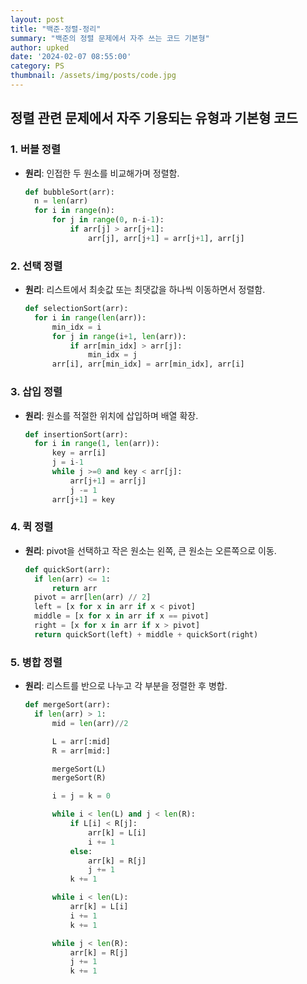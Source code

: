 ```yaml
---
layout: post
title: "백준-정렬-정리"
summary: "백준의 정렬 문제에서 자주 쓰는 코드 기본형"
author: upked
date: '2024-02-07 08:55:00'
category: PS
thumbnail: /assets/img/posts/code.jpg
---
```


## 정렬 관련 문제에서 자주 기용되는 유형과 기본형 코드

### 1. 버블 정렬

- **원리**: 인접한 두 원소를 비교해가며 정렬함.
  ```python
  def bubbleSort(arr):
    n = len(arr)
    for i in range(n):
        for j in range(0, n-i-1):
            if arr[j] > arr[j+1]:
                arr[j], arr[j+1] = arr[j+1], arr[j]
  ```
  
### 2. 선택 정렬

- **원리**: 리스트에서 최솟값 또는 최댓값을 하나씩 이동하면서 정렬함.
  ```python
  def selectionSort(arr):
    for i in range(len(arr)):
        min_idx = i
        for j in range(i+1, len(arr)):
            if arr[min_idx] > arr[j]:
                min_idx = j
        arr[i], arr[min_idx] = arr[min_idx], arr[i]
  ```
  
### 3. 삽입 정렬

- **원리**: 원소를 적절한 위치에 삽입하며 배열 확장.
  ```python
  def insertionSort(arr):
    for i in range(1, len(arr)):
        key = arr[i]
        j = i-1
        while j >=0 and key < arr[j]:
            arr[j+1] = arr[j]
            j -= 1
        arr[j+1] = key
  ```
  
### 4. 퀵 정렬

- **원리**: pivot을 선택하고 작은 원소는 왼쪽, 큰 원소는 오른쪽으로 이동.
  ```python
  def quickSort(arr):
    if len(arr) <= 1:
        return arr
    pivot = arr[len(arr) // 2]
    left = [x for x in arr if x < pivot]
    middle = [x for x in arr if x == pivot]
    right = [x for x in arr if x > pivot]
    return quickSort(left) + middle + quickSort(right)
  ```
  
### 5. 병합 정렬

- **원리**: 리스트를 반으로 나누고 각 부분을 정렬한 후 병합.
  ```python
  def mergeSort(arr):
    if len(arr) > 1:
        mid = len(arr)//2

        L = arr[:mid]
        R = arr[mid:]

        mergeSort(L)
        mergeSort(R)

        i = j = k = 0

        while i < len(L) and j < len(R):
            if L[i] < R[j]:
                arr[k] = L[i]
                i += 1
            else:
                arr[k] = R[j]
                j += 1
            k += 1

        while i < len(L):
            arr[k] = L[i]
            i += 1
            k += 1

        while j < len(R):
            arr[k] = R[j]
            j += 1
            k += 1
  ```

